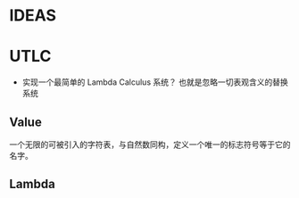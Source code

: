 # IDEAS

# UTLC

- 实现一个最简单的 Lambda Calculus 系统？
  也就是忽略一切表观含义的替换系统

## Value

一个无限的可被引入的字符表，与自然数同构，定义一个唯一的标志符号等于它的名字。


## Lambda